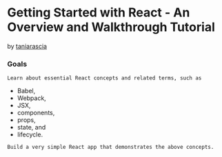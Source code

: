 # Getting Started with React - An Overview and Walkthrough Tutorial
by [taniarascia](https://www.taniarascia.com/)

### Goals
`Learn about essential React concepts and related terms, such as`
- Babel, 
- Webpack, 
- JSX, 
- components, 
- props, 
- state, and 
- lifecycle.

`Build a very simple React app that demonstrates the above concepts.`
